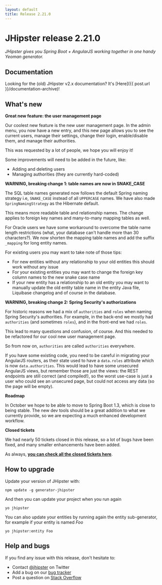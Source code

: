 ```yaml
---
layout: default
title: Release 2.21.0
---
```


JHipster release 2.21.0
==================

*JHipster gives you Spring Boot + AngularJS working together in one handy Yeoman generator.*

Documentation
----------

Looking for the (old) JHipster v2.x documentation? It's [Here]({{ post.url }}/documentation-archive)!

What's new
----------

__Great new feature: the user management page__

Our coolest new feature is the new user management page. In the admin menu, you now have a new entry, and this new page allows you to see the current users, manage their settings, change their login, enable/disable them, and manage their authorities.

This was requested by a lot of people, we hope you will enjoy it!

Some improvements will need to be added in the future, like:

- Adding and deleting users
- Managing authorities (they are currently hard-coded)

__WARNING, breaking change 1: table names are now in SNAKE_CASE__

The SQL table names generated now follows the default Spring naming strategy i.e, `SNAKE_CASE` instead of all `UPPERCASE` names. We have also made `SpringNamingStrategy` as the Hibernate default.

This means more readable table and relationship names. The change applies to foreign key names and many-to-many mapping tables as well.

For Oracle users we have some workaround to overcome the table name length restrictions (what, your database can't handle more than 30 characters?). We now shorten the mapping table names and add the suffix `_mapping` for long entity names.

For existing users you may want to take note of those tips:

* For new entities without any relationship to your old entities this
should work without any issue
* For your existing entities you may want to change the foreign key column
names to the new snake case name
* If your new entity has a relationship to an old entity you may want to
manually update the old entity table name in the entity Java file,
Liquibase changelog and of course in the database.

__WARNING, breaking change 2: Spring Security's authorizations__

For historic reasons we had a mix of `authorities` and `roles` when naming Spring Security's authorities. For example, in the back-end we mostly had `authorities` (and sometimes `roles`), and in the front-end we had `roles`.

This lead to many questions and confusion, of course. And this needed to be refactored for our cool new user management page.

So from now on, `authorities` are called `authorities` everywhere.

If you have some existing code, you need to be careful in migrating your AngularJS routers, as their state used to have a `data.roles` attribute which is now `data.authorities`. This would lead to have some unsecured AngularJS views, but remember those are just the views: the REST endpoints are still correct (and compiled!), so the worst use-case is just a user who could see an unsecured page, but could not access any data (so the page will be empty).

__Roadmap__

In October we hope to be able to move to Spring Boot 1.3, which is close to being stable. The new dev tools should be a great addition to what we currently provide, so we are expecting a much enhanced development workflow.

__Closed tickets__

We had nearly 50 tickets closed in this release, so a lot of bugs have been fixed, and many smaller enhancements have been added.

As always, __[you can check all the closed tickets here](https://github.com/jhipster/generator-jhipster/issues?q=milestone%3A2.21.0+is%3Aclosed)__.

How to upgrade
------------

Update your version of JHipster with:

```
npm update -g generator-jhipster
```

And then you can update your project when you run again

```
yo jhipster
```

You can also update your entities by running again the entity sub-generator, for example if your entity is named _Foo_

```
yo jhipster:entity Foo
```

Help and bugs
--------------

If you find any issue with this release, don't hesitate to:

- Contact [@jhipster](https://twitter.com/jhipster) on Twitter
- Add a bug on our [bug tracker](https://github.com/jhipster/generator-jhipster/issues?state=open)
- Post a question on [Stack Overflow](http://stackoverflow.com/tags/jhipster/info)

